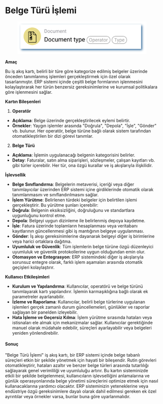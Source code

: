# Belge Türü İşlemi

<figure><img src="../../../.gitbook/assets/userlmn_5cc120c265b7a237929e829ce781b452.png" alt=""><figcaption></figcaption></figure>

**Amaç**

Bu iş akış kartı, belirli bir türe göre kategorize edilmiş belgeler üzerinde önceden tanımlanmış işlemleri gerçekleştirmek için özel olarak tasarlanmıştır. ERP sistemi içinde çeşitli belge formlarının işlenmesini kolaylaştırarak her türün benzersiz gereksinimlerine ve kurumsal politikalara göre işlenmesini sağlar.

**Kartın Bileşenleri**

1. **Operatör**
* **Açıklama**: Belge üzerinde gerçekleştirilecek eylemi belirtir.
* **Örnekler**: Yaygın işlemler arasında "Doğrula", "Depola", "İşle", "Gönder" vb. bulunur. Her operatör, belge türüne bağlı olarak sistem tarafından otomatikleştirilen bir dizi görevi tanımlar.
2. **Belge Türü**
* **Açıklama**: İşlemin uygulanacağı belgenin kategorisini belirler.
* **Detay**: Faturalar, satın alma siparişleri, sözleşmeler, çalışan kayıtları vb. gibi türler içerebilir. Her tür, ona özgü kurallar ve iş akışlarıyla ilişkilidir.

**İşlevsellik**

* **Belge Sınıflandırma**: Belgelerin metaverisi, içeriği veya diğer tanımlayıcılar üzerinden ERP sistemi içine girdiklerinde otomatik olarak tanımlanmasını ve sınıflandırılmasını sağlar.
* **İşlem Yürütme**: Belirlenen türdeki belgeler için belirtilen işlemi gerçekleştirir. Bu yürütme şunları içerebilir:
* **Doğrula**: Belgenin eksiksizliğini, doğruluğunu ve standartlara uygunluğunu kontrol etme.
* **Depola**: Belgeyi uygun dizinleme ile belirlenmiş depoya kaydetme.
* **İşle**: Fatura üzerinde toplamların hesaplanması veya veritabanı kayıtlarının güncellenmesi gibi iş mantığının belgeye uygulanması.
* **Gönder**: İş akışı gereksinimlerine dayanarak belgeyi diğer iş birimlerine veya harici ortaklara dağıtma.
* **Uyumluluk ve Güvenlik**: Tüm işlemlerin belge türüne özgü düzenleyici uyumluluk ve güvenlik protokollerine uygun olduğundan emin olur.
* **Otomasyon ve Entegrasyon**: ERP sistemindeki diğer iş akışlarıyla sorunsuz entegre olarak, farklı işlem aşamaları arasında otomatik geçişleri kolaylaştırır.

**Kullanıcı Etkileşimleri**

* **Kurulum ve Yapılandırma**: Kullanıcılar, operatörü ve belge türünü tanımlayarak kartı yapılandırır. İşlemin karmaşıklığına bağlı olarak ek parametreler ayarlanabilir.
* **İzleme ve Raporlama**: Kullanıcılar, belirli belge türlerine uygulanan işlemleri gerçek zamanlı durum güncellemeleri, günlükler ve raporlar sağlayan bir panelden izleyebilir.
* **Hata İşleme ve Geçersiz Kılma**: İşlem yürütme sırasında hataları veya istisnaları ele almak için mekanizmalar sağlar. Kullanıcılar gerektiğinde manuel olarak müdahale edebilir, süreçleri ayarlayabilir veya belgeleri yeniden yönlendirebilir.

#### Sonuç

"Belge Türü İşlemi" iş akış kartı, bir ERP sistemi içinde belge tabanlı süreçleri etkin bir şekilde yönetmek için hayati bir bileşendir. Rutin görevleri otomatikleştirir, hataları azaltır ve benzer belge türleri arasında tutarlılığı sağlayarak genel verimliliği ve uyumluluğu artırır. Bu kartın sisteminizde etkili bir şekilde belgelenmesi, kullanıcıların işlevselliğini anlamalarına ve günlük operasyonlarında belge yönetimi süreçlerini optimize etmek için nasıl kullanacaklarına yardımcı olacaktır. ERP sisteminizin yeteneklerine veya endüstriye özgü gereksinimlere dayalı olarak dahil edilmesi gereken ek özel ayrıntılar veya örnekler varsa, bunlar buna göre uyarlanmalıdır.

